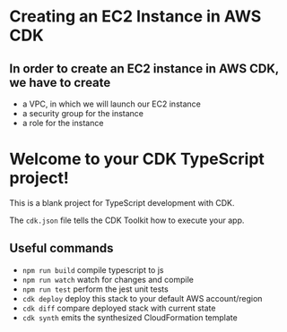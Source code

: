 # Creating an EC2 Instance in AWS CDK

## In order to create an EC2 instance in AWS CDK, we have to create 
* a VPC, in which we will launch our EC2 instance
* a security group for the instance
* a role for the instance

# Welcome to your CDK TypeScript project!

This is a blank project for TypeScript development with CDK.

The `cdk.json` file tells the CDK Toolkit how to execute your app.

## Useful commands

 * `npm run build`   compile typescript to js
 * `npm run watch`   watch for changes and compile
 * `npm run test`    perform the jest unit tests
 * `cdk deploy`      deploy this stack to your default AWS account/region
 * `cdk diff`        compare deployed stack with current state
 * `cdk synth`       emits the synthesized CloudFormation template
